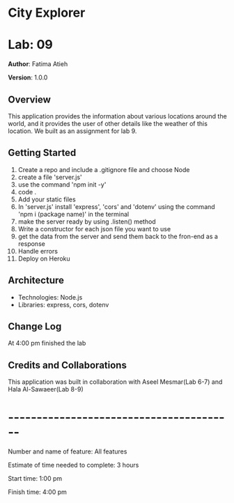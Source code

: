 
# City Explorer
# Lab: 09

**Author**: Fatima Atieh

**Version**: 1.0.0 

## Overview
This application provides the information about various locations around the world, and it provides the user of other details like the weather of this location.
We built as an assignment for lab 9.


## Getting Started
1. Create a repo and include a .gitignore file and choose Node
2. create a file 'server.js'
3. use the command 'npm init -y' 
4. code .
5. Add your static files 
6. In 'server.js' install 'express', 'cors' and 'dotenv' using the command 'npm i (package name)' in the terminal
7. make the server ready by using .listen() method
8. Write a constructor for each json file you want to use
9. get the data from the server and send them back to the fron-end as a response
10. Handle errors
11. Deploy on Heroku


## Architecture
- Technologies: Node.js
- Libraries: express, cors, dotenv

## Change Log
At 4:00 pm finished the lab


## Credits and Collaborations

This application was built in collaboration with Aseel Mesmar(Lab 6-7) and Hala Al-Sawaeer(Lab 8-9)

# ----------------------------------------

Number and name of feature: All features

Estimate of time needed to complete: 3 hours

Start time: 1:00 pm

Finish time: 4:00 pm

